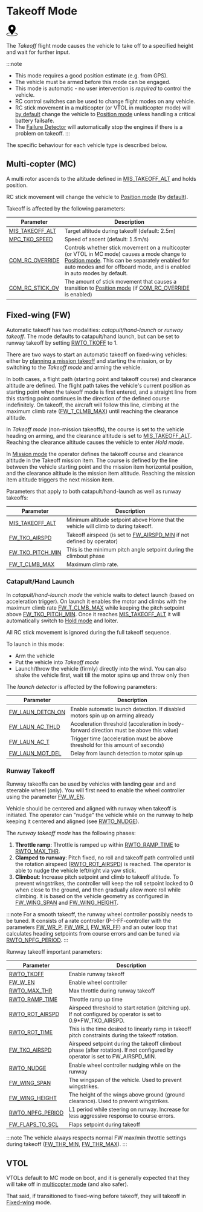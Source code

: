 # Takeoff Mode

[<img src="../../assets/site/position_fixed.svg" title="Position fix required (e.g. GPS)" width="30px" />](../getting_started/flight_modes.md#key_position_fixed)

The *Takeoff* flight mode causes the vehicle to take off to a specified height and wait for further input.

:::note
* This mode requires a good position estimate (e.g. from GPS).
* The vehicle must be armed before this mode can be engaged.
* This mode is automatic - no user intervention is *required* to control the vehicle.
* RC control switches can be used to change flight modes on any vehicle.
* RC stick movement in a multicopter (or VTOL in multicopter mode) will [by default](#COM_RC_OVERRIDE) change the vehicle to [Position mode](../flight_modes_mc/position.md) unless handling a critical battery failsafe.
* The [Failure Detector](../config/safety.md#failure-detector) will automatically stop the engines if there is a problem on takeoff. :::

The specific behaviour for each vehicle type is described below.

## Multi-copter (MC)

A multi rotor ascends to the altitude defined in [MIS_TAKEOFF_ALT](../advanced_config/parameter_reference.md#MIS_TAKEOFF_ALT) and holds position.

RC stick movement will change the vehicle to [Position mode](../flight_modes_mc/position.md) (by [default](#COM_RC_OVERRIDE)).

Takeoff is affected by the following parameters:

| Parameter                                                                                               | Description                                                                                                                                                                                                                                                  |
| ------------------------------------------------------------------------------------------------------- | ------------------------------------------------------------------------------------------------------------------------------------------------------------------------------------------------------------------------------------------------------------ |
| <a id="MIS_TAKEOFF_ALT"></a>[MIS_TAKEOFF_ALT](../advanced_config/parameter_reference.md#MIS_TAKEOFF_ALT) | Target altitude during takeoff (default: 2.5m)                                                                                                                                                                                                               |
| <a id="MPC_TKO_SPEED"></a>[MPC_TKO_SPEED](../advanced_config/parameter_reference.md#MPC_TKO_SPEED)     | Speed of ascent (default: 1.5m/s)                                                                                                                                                                                                                            |
| <a id="COM_RC_OVERRIDE"></a>[COM_RC_OVERRIDE](../advanced_config/parameter_reference.md#COM_RC_OVERRIDE) | Controls whether stick movement on a multicopter (or VTOL in MC mode) causes a mode change to [Position mode](../flight_modes_mc/position.md). This can be separately enabled for auto modes and for offboard mode, and is enabled in auto modes by default. |
| <a id="COM_RC_STICK_OV"></a>[COM_RC_STICK_OV](../advanced_config/parameter_reference.md#COM_RC_STICK_OV) | The amount of stick movement that causes a transition to [Position mode](../flight_modes_mc/position.md) (if [COM_RC_OVERRIDE](#COM_RC_OVERRIDE) is enabled)                                                                                               |

<a id="fixed_wing"></a>

## Fixed-wing (FW)

Automatic takeoff has two modalities: *catapult/hand-launch* or *runway takeoff*. The mode defaults to catapult/hand launch, but can be set to runway takeoff by setting [RWTO_TKOFF](#RWTO_TKOFF) to 1.

There are two ways to start an automatic takeoff on fixed-wing vehicles: either by [planning a mission takeoff](../flight_modes/mission.md#fw-mission-takeoff) and starting the mission, or by switching to the _Takeoff mode_ and arming the vehicle.

In both cases, a flight path (starting point and takeoff course) and clearance altitude are defined. The flight path takes the vehicle's current position as starting point when the takeoff mode is first entered, and a straight line from this starting point continues in the direction of the defined course indefinitely. On takeoff, the aircraft will follow this line, climbing at the maximum climb rate ([FW_T_CLMB_MAX](../advanced_config/parameter_reference.md#FW_T_CLMB_MAX)) until reaching the clearance altitude.

In _Takeoff mode_ (non-mission takeoffs), the course is set to the vehicle heading on arming, and the clearance altitude is set to [MIS_TAKEOFF_ALT](#MIS_TAKEOFF_ALT). Reaching the clearance altitude causes the vehicle to enter _Hold mode_.

In [Mission mode](../flight_modes/mission.md) the operator defines the takeoff course and clearance altitude in the Takeoff mission item. The course is defined by the line between the vehicle starting point and the mission item horizontal position, and the clearance altitude is the mission item altitude. Reaching the mission item altitude triggers the next mission item.


Parameters that apply to both catapult/hand-launch as well as runway takeoffs:

| Parameter                                                                                                 | Description                                                                                                                        |
| --------------------------------------------------------------------------------------------------------- | ---------------------------------------------------------------------------------------------------------------------------------- |
| <a id="MIS_TAKEOFF_ALT"></a>[MIS_TAKEOFF_ALT](../advanced_config/parameter_reference.md#MIS_TAKEOFF_ALT)   | Minimum altitude setpoint above Home that the vehicle will climb to during takeoff.                                                |
| <a id="FW_TKO_AIRSPD"></a>[FW_TKO_AIRSPD](../advanced_config/parameter_reference.md#FW_TKO_AIRSPD)       | Takeoff airspeed (is set to [FW_AIRSPD_MIN](../advanced_config/parameter_reference.md#FW_AIRSPD_MIN) if not defined by operator) |
| <a id="FW_TKO_PITCH_MIN"></a>[FW_TKO_PITCH_MIN](../advanced_config/parameter_reference.md#FW_TKO_PITCH_MIN) | This is the minimum pitch angle setpoint during the climbout phase                                                                 |
| <a id="FW_T_CLMB_MAX"></a>[FW_T_CLMB_MAX](../advanced_config/parameter_reference.md#FW_T_CLMB_MAX)       | Maximum climb rate.                                                                                                                |


<a id="hand_launch"></a>

### Catapult/Hand Launch

In *catapult/hand-launch mode* the vehicle waits to detect launch (based on acceleration trigger). On launch it enables the motor and climbs with the maximum climb rate [FW_T_CLMB_MAX](#FW_T_CLMB_MAX) while keeping the pitch setpoint above [FW_TKO_PITCH_MIN](#FW_TKO_PITCH_MIN). Once it reaches [MIS_TAKEOFF_ALT](#MIS_TAKEOFF_ALT) it will automatically switch to [Hold mode](../flight_modes/hold.md) and loiter.

All RC stick movement is ignored during the full takeoff sequence.

To launch in this mode:

- Arm the vehicle
- Put the vehicle into *Takeoff mode*
- Launch/throw the vehicle (firmly) directly into the wind. You can also shake the vehicle first, wait till the motor spins up and throw only then

The _launch detector_ is affected by the following parameters:

| Parameter                                                                                                  | Description                                                                              |
| ---------------------------------------------------------------------------------------------------------- | ---------------------------------------------------------------------------------------- |
| <a id="FW_LAUN_DETCN_ON"></a>[FW_LAUN_DETCN_ON](../advanced_config/parameter_reference.md#FW_LAUN_DETCN_ON) | Enable automatic launch detection. If disabled motors spin up on arming already          |
| <a id="FW_LAUN_AC_THLD"></a>[FW_LAUN_AC_THLD](../advanced_config/parameter_reference.md#FW_LAUN_AC_THLD)   | Acceleration threshold (acceleration in body-forward direction must be above this value) |
| <a id="FW_LAUN_AC_T"></a>[FW_LAUN_AC_T](../advanced_config/parameter_reference.md#FW_LAUN_AC_T)         | Trigger time (acceleration must be above threshold for this amount of seconds)           |
| <a id="FW_LAUN_MOT_DEL"></a>[FW_LAUN_MOT_DEL](../advanced_config/parameter_reference.md#FW_LAUN_MOT_DEL)   | Delay from launch detection to motor spin up                                             |



<a id="runway_launch"></a>

### Runway Takeoff

Runway takeoffs can be used by vehicles with landing gear and and steerable wheel (only). You will first need to enable the wheel controller using the parameter [FW_W_EN](#FW_W_EN).

Vehicle should be centered and aligned with runway when takeoff is initiated. The operator can "nudge" the vehicle while on the runway to help keeping it centered and aligned (see [RWTO_NUDGE](../advanced_config/parameter_reference.md#RWTO_NUDGE)).


The *runway takeoff mode* has the following phases:
1. **Throttle ramp**: Throttle is ramped up within [RWTO_RAMP_TIME](../advanced_config/parameter_reference.md#RWTO_RAMP_TIME) to [RWTO_MAX_THR](../advanced_config/parameter_reference.md#RWTO_MAX_THR).
2. **Clamped to runway**: Pitch fixed, no roll and takeoff path controlled until the rotation airspeed ([RWTO_ROT_AIRSPD](../advanced_config/parameter_reference.md#RWTO_ROT_AIRSPD)) is reached. The operator is able to nudge the vehicle left/right via yaw stick.
3. **Climbout**: Increase pitch setpoint and climb to takeoff altitude. To prevent wingstrikes, the controller will keep the roll setpoint locked to 0 when close to the ground, and then gradually allow more roll while climbing. It is based on the vehicle geometry as configured in [FW_WING_SPAN](#FW_WING_SPAN) and [FW_WING_HEIGHT](#FW_WING_HEIGHT).

:::note
For a smooth takeoff, the runway wheel controller possibly needs to be tuned. It consists of a rate controller (P-I-FF-controller with the parameters [FW_WR_P](../advanced_config/parameter_reference.md#FW_WR_P), [FW_WR_I](../advanced_config/parameter_reference.md#FW_WR_I), [FW_WR_FF](../advanced_config/parameter_reference.md#FW_WR_FF)) and an outer loop that calculates heading setpoints from course errors and can be tuned via [RWTO_NPFG_PERIOD](#RWTO_NPFG_PERIOD). :::

Runway takeoff important parameters:

| Parameter                                                                                                  | Description                                                                                                                    |
| ---------------------------------------------------------------------------------------------------------- | ------------------------------------------------------------------------------------------------------------------------------ |
| <a id="RWTO_TKOFF"></a>[RWTO_TKOFF](../advanced_config/parameter_reference.md#RWTO_TKOFF)               | Enable runway takeoff                                                                                                          |
| <a id="FW_W_EN"></a>[FW_W_EN](../advanced_config/parameter_reference.md#FW_W_EN)                   | Enable wheel controller                                                                                                        |
| <a id="RWTO_MAX_THR"></a>[RWTO_MAX_THR](../advanced_config/parameter_reference.md#RWTO_MAX_THR)         | Max throttle during runway takeoff                                                                                             |
| <a id="RWTO_RAMP_TIME"></a>[RWTO_RAMP_TIME](../advanced_config/parameter_reference.md#RWTO_RAMP_TIME)     | Throttle ramp up time                                                                                                          |
| <a id="RWTO_ROT_AIRSPD"></a>[RWTO_ROT_AIRSPD](../advanced_config/parameter_reference.md#RWTO_ROT_AIRSPD)   | Airspeed threshold to start rotation (pitching up). If not configured by operator is set to 0.9*FW_TKO_AIRSPD.               |
| <a id="RWTO_ROT_TIME"></a>[RWTO_ROT_TIME](../advanced_config/parameter_reference.md#RWTO_ROT_TIME)       | This is the time desired to linearly ramp in takeoff pitch constraints during the takeoff rotation.                            |
| <a id="FW_TKO_AIRSPD"></a>[FW_TKO_AIRSPD](../advanced_config/parameter_reference.md#FW_TKO_AIRSPD)       | Airspeed setpoint during the takeoff climbout phase (after rotation). If not configured by operator is set to FW_AIRSPD_MIN. |
| <a id="RWTO_NUDGE"></a>[RWTO_NUDGE](../advanced_config/parameter_reference.md#RWTO_NUDGE)               | Enable wheel controller nudging while on the runway                                                                            |
| <a id="FW_WING_SPAN"></a>[FW_WING_SPAN](../advanced_config/parameter_reference.md#FW_WING_SPAN)         | The wingspan of the vehicle. Used to prevent wingstrikes.                                                                      |
| <a id="FW_WING_HEIGHT"></a>[FW_WING_HEIGHT](../advanced_config/parameter_reference.md#FW_WING_HEIGHT)     | The height of the wings above ground (ground clearance). Used to prevent wingstrikes.                                          |
| <a id="RWTO_NPFG_PERIOD"></a>[RWTO_NPFG_PERIOD](../advanced_config/parameter_reference.md#RWTO_NPFG_PERIOD) | L1 period while steering on runway. Increase for less aggressive response to course errors.                                    |
| <a id="FW_FLAPS_TO_SCL"></a>[FW_FLAPS_TO_SCL](../advanced_config/parameter_reference.md#FW_FLAPS_TO_SCL)   | Flaps setpoint during takeoff                                                                                                  |


:::note
The vehicle always respects normal FW max/min throttle settings during takeoff ([FW_THR_MIN](../advanced_config/parameter_reference.md#FW_THR_MIN), [FW_THR_MAX](../advanced_config/parameter_reference.md#FW_THR_MAX)). :::

## VTOL

VTOLs default to MC mode on boot, and it is generally expected that they will take off in [multicopter mode](#multi-copter-mc) (and also safer).

That said, if transitioned to fixed-wing before takeoff, they will takeoff in [Fixed-wing](#fixed_wing) mode.

<!-- this maps to AUTO_TAKEOFF in dev -->
